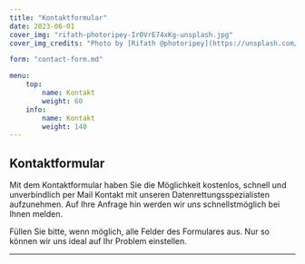 ```yaml
---
title: "Kontaktformular"
date: 2023-06-01
cover_img: "rifath-photoripey-Ir0VrE74xKg-unsplash.jpg"
cover_img_credits: "Photo by [Rifath @photoripey](https://unsplash.com/es/@photoripey?utm_source=unsplash&utm_medium=referral&utm_content=creditCopyText) on [Unsplash](https://unsplash.com/photos/Ir0VrE74xKg?utm_source=unsplash&utm_medium=referral&utm_content=creditCopyText)"

form: "contact-form.md"

menu:
    top:
        name: Kontakt
        weight: 60
    info:
        name: Kontakt
        weight: 140
--- 
```


## Kontaktformular

Mit dem Kontaktformular haben Sie die Möglichkeit kostenlos, schnell und unverbindlich per Mail Kontakt mit unseren Datenrettungsspezialisten aufzunehmen. Auf Ihre Anfrage hin werden wir uns schnellstmöglich bei Ihnen melden.

Füllen Sie bitte, wenn möglich, alle Felder des Formulares aus. Nur so können wir uns ideal auf Ihr Problem einstellen.

---
